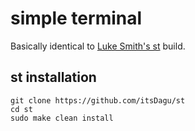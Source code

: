 # simple terminal
Basically identical to [Luke Smith's st](https://github.com/LukeSmithxyz/st) build.

## st installation
```
git clone https://github.com/itsDagu/st
cd st
sudo make clean install
```
